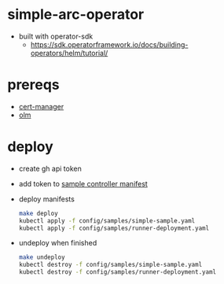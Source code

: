 # simple-arc-operator

- built with operator-sdk
  - https://sdk.operatorframework.io/docs/building-operators/helm/tutorial/

# prereqs
  - [cert-manager](https://cert-manager.io/docs/installation/helm/)
  - [olm](https://sdk.operatorframework.io/docs/olm-integration/tutorial-bundle/#enabling-olm)

# deploy 
  - create gh api token
  - add token to [sample controller manifest](./config/samples/simple-sample.yaml)
  - deploy manifests
    ```sh
    make deploy
    kubectl apply -f config/samples/simple-sample.yaml
    kubectl apply -f config/samples/runner-deployment.yaml
    ```
  
  - undeploy when finished
    ```sh
    make undeploy
    kubectl destroy -f config/samples/simple-sample.yaml
    kubectl destroy -f config/samples/runner-deployment.yaml
    ```

